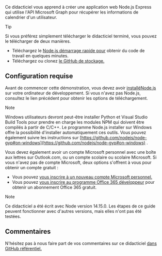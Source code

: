 <!-- markdownlint-disable MD002 MD041 -->

Ce didacticiel vous apprend à créer une application web Node.js Express qui utilise l'API Microsoft Graph pour récupérer les informations de calendrier d'un utilisateur.

> [!TIP]
> Si vous préférez simplement télécharger le didacticiel terminé, vous pouvez le télécharger de deux manières.
>
> - Téléchargez le [Node.js démarrage rapide pour](https://developer.microsoft.com/graph/quick-start?platform=option-node) obtenir du code de travail en quelques minutes.
> - Téléchargez ou clonez [le GitHub de stockage.](https://github.com/microsoftgraph/msgraph-training-nodeexpressapp)

## <a name="prerequisites"></a>Configuration requise

Avant de commencer cette démonstration, vous devez avoir [ installéNode.js](https://nodejs.org) sur votre ordinateur de développement. Si vous n'avez pas Node.js, consultez le lien précédent pour obtenir les options de téléchargement.

> [!NOTE]
> Windows utilisateurs devront peut-être installer Python et Visual Studio Build Tools pour prendre en charge les modules NPM qui doivent être compilés à partir de C/C++. Le programme Node.js installer sur Windows offre la possibilité d'installer automatiquement ces outils. Vous pouvez également suivre les instructions sur [https://github.com/nodejs/node-gyp#on-windows](https://github.com/nodejs/node-gyp#on-windows) .

Vous devez également avoir un compte Microsoft personnel avec une boîte aux lettres sur Outlook.com, ou un compte scolaire ou scolaire Microsoft. Si vous n'avez pas de compte Microsoft, deux options s'offrent à vous pour obtenir un compte gratuit :

- Vous pouvez [vous inscrire à un nouveau compte Microsoft personnel.](https://signup.live.com/signup?wa=wsignin1.0&rpsnv=12&ct=1454618383&rver=6.4.6456.0&wp=MBI_SSL_SHARED&wreply=https://mail.live.com/default.aspx&id=64855&cbcxt=mai&bk=1454618383&uiflavor=web&uaid=b213a65b4fdc484382b6622b3ecaa547&mkt=E-US&lc=1033&lic=1)
- Vous pouvez [vous inscrire au programme Office 365 développeur](https://developer.microsoft.com/office/dev-program) pour obtenir un abonnement Office 365 gratuit.

> [!NOTE]
> Ce didacticiel a été écrit avec Node version 14.15.0. Les étapes de ce guide peuvent fonctionner avec d'autres versions, mais elles n'ont pas été testées.

## <a name="feedback"></a>Commentaires

N'hésitez pas à nous faire part de vos commentaires sur ce didacticiel [dans GitHub référentiel.](https://github.com/microsoftgraph/msgraph-training-nodeexpressapp)
